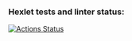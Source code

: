 ### Hexlet tests and linter status:
[![Actions Status](https://github.com/Dimamitosan/backend-project-46/workflows/hexlet-check/badge.svg)](https://github.com/Dimamitosan/backend-project-46/actions)